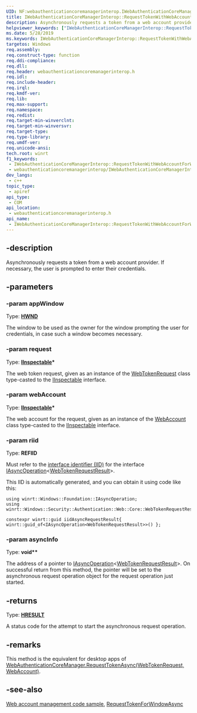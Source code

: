 ```yaml
---
UID: NF:webauthenticationcoremanagerinterop.IWebAuthenticationCoreManagerInterop.RequestTokenWithWebAccountForWindowAsync
title: IWebAuthenticationCoreManagerInterop::RequestTokenWithWebAccountForWindowAsync
description: Asynchronously requests a token from a web account provider. If necessary, the user is prompted to enter their credentials.
helpviewer_keywords: ["IWebAuthenticationCoreManagerInterop::RequestTokenWithWebAccountForWindowAsync"]
ms.date: 5/28/2019
ms.keywords: IWebAuthenticationCoreManagerInterop::RequestTokenWithWebAccountForWindowAsync
targetos: Windows
req.assembly: 
req.construct-type: function
req.ddi-compliance: 
req.dll: 
req.header: webauthenticationcoremanagerinterop.h
req.idl: 
req.include-header: 
req.irql: 
req.kmdf-ver: 
req.lib: 
req.max-support: 
req.namespace: 
req.redist: 
req.target-min-winverclnt: 
req.target-min-winversvr: 
req.target-type: 
req.type-library: 
req.umdf-ver: 
req.unicode-ansi: 
tech.root: winrt
f1_keywords:
 - IWebAuthenticationCoreManagerInterop::RequestTokenWithWebAccountForWindowAsync
 - webauthenticationcoremanagerinterop/IWebAuthenticationCoreManagerInterop::RequestTokenWithWebAccountForWindowAsync
dev_langs:
 - c++
topic_type:
 - apiref
api_type:
 - COM
api_location:
 - webauthenticationcoremanagerinterop.h
api_name:
 - IWebAuthenticationCoreManagerInterop::RequestTokenWithWebAccountForWindowAsync
---
```


## -description

Asynchronously requests a token from a web account provider. If necessary, the user is prompted to enter their credentials.

## -parameters

### -param appWindow

Type: **[HWND](/windows/win32/winprog/windows-data-types)**

The window to be used as the owner for the window prompting the user for credentials, in case such a window becomes necessary.

### -param request

Type: **[IInspectable](../inspectable/nn-inspectable-iinspectable.md)\***

The web token request, given as an instance of the
[WebTokenRequest](/uwp/api/windows.security.authentication.web.core.webtokenrequest)
class type-casted to the [IInspectable](../inspectable/nn-inspectable-iinspectable.md)
interface.

### -param webAccount

Type: **[IInspectable](../inspectable/nn-inspectable-iinspectable.md)\***

The web account for the request, given as an instance of the
[WebAccount](/uwp/api/windows.security.credentials.webaccount)
class type-casted to the [IInspectable](../inspectable/nn-inspectable-iinspectable.md)
interface.

### -param riid

Type: **REFIID**

Must refer to the [interface identifier (IID)](/openspecs/windows_protocols/ms-oaut/bbde795f-5398-42d8-9f59-3613da03c318)
for the interface
[IAsyncOperation](/uwp/api/windows.foundation.iasyncoperation-1)\<[WebTokenRequestResult](/uwp/api/windows.security.authentication.web.core.webtokenrequestresult)\>.

This IID is automatically generated, and you can obtain it using code like this:

```cppwinrt
using winrt::Windows::Foundation::IAsyncOperation;
using winrt::Windows::Security::Authentication::Web::Core::WebTokenRequestResult;

constexpr winrt::guid iidAsyncRequestResult{ winrt::guid_of<IAsyncOperation<WebTokenRequestResult>>() };
```

### -param asyncInfo

Type: **void\*\***

The address of a pointer to
[IAsyncOperation](/uwp/api/windows.foundation.iasyncoperation-1)\<[WebTokenRequestResult](/uwp/api/windows.security.authentication.web.core.webtokenrequestresult)\>.
On successful return from this method, the pointer will be set to the
asynchronous request operation object for the request operation just started.

## -returns

Type: **[HRESULT](/windows/win32/com/structure-of-com-error-codes)**

A status code for the attempt to start the asynchronous request operation.

## -remarks

This method is the equivalent for desktop apps of
[WebAuthenticationCoreManager.RequestTokenAsync(WebTokenRequest, WebAccount)](/uwp/api/windows.security.authentication.web.core.webauthenticationcoremanager.requesttokenasync#Windows_Security_Authentication_Web_Core_WebAuthenticationCoreManager_RequestTokenAsync_Windows_Security_Authentication_Web_Core_WebTokenRequest_Windows_Security_Credentials_WebAccount_).

## -see-also

[Web account management code sample](https://github.com/Microsoft/Windows-universal-samples/tree/master/Samples/WebAccountManagement), [RequestTokenForWindowAsync](nf-webauthenticationcoremanagerinterop-iwebauthenticationcoremanagerinterop-requesttokenforwindowasync)